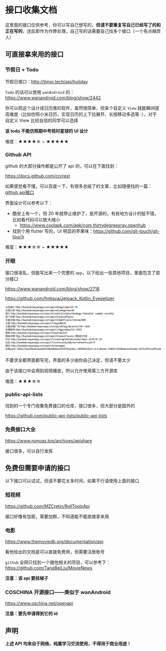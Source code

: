 # 接口收集文档

这里面的接口仅供参考，你可以写自己想写的，**但请不要重复写自己已经写了的和正在写的**，违反即作为作弊处理，自己写的话需要自己找多个接口（一个有点糊弄人）

## 可直接拿来用的接口

### 节假日 + Todo

节假日接口：http://timor.tech/api/holiday

`Todo` 的话可以使用 `wanAndroid` 的：https://www.wanandroid.com/blog/show/2442

你可以把这个设计成日历类的软件，虽然很简单，但来个自定义 `View` 就能瞬间提高难度（比如仿照小米日历，实现日历的上下拉展开、长按移动多选等 :），对于自定义 View 比较自信的同学可以选择

**该 todo 不能仿照期中考核时星球的 UI 设计**

难度：★★★★☆ ~ ★★★★★



### Github API

github 的大部分操作都是公开了 api 的，可以在下面找到：

https://docs.github.com/cn/rest

如果感觉看不懂，可以百度一下，有很多总结了的文章，比如随便找的一篇：[github api接口](https://www.jianshu.com/p/a6779929fad2)

界面设计可以参考以下：

- 酷安上有一个，但 20 年就停止维护了，是开源的，有些地方设计的挺不错，比如看代码可以放大缩小
  - https://www.coolapk.com/apk/com.thirtydegreesray.openhub
- 找到个用 flutter 写的，UI 明显的苹果味：https://github.com/git-touch/git-touch

难度：★★★☆☆ ~ ★★★★★



### 开眼

接口很凌乱，但能写出来一个完整的 `app`，以下给出一些其他项目，里面包含了部分接口

https://www.wanandroid.com/blog/show/2718

https://github.com/fmtjava/Jetpack_Kotlin_Eyepetizer

![](./img/开眼部分接口.png)

不要求全都界面都写完，界面的多少由你自己决定，但请不要太少

由于该接口中会用到视频播放，所以允许使用第三方开源库

难度：★★★☆☆



### public-api-lists

找到的一个专门收集免费接口的仓库，接口很多，但大部分是国外的

https://github.com/public-api-lists/public-api-lists



### 免费接口大全

https://www.nonoas.top/archives/apishare

接口很多，可以自行发挥



## 免费但需要申请的接口

以下接口可以试试，但请不要花太多时间，如果不行请使用上面的接口

### 短视频

https://github.com/MZCretin/RollToolsApi

接口好像有加密，需要加群，不知道能不能直接拿来用



### 电影

https://www.themoviedb.org/documentation/api

看他给出的文档是可以直接免费用，但需要注册账号

`github` 全网只找到一个跟他相关的项目，可以参考下：https://github.com/TangBeiLiu/MovieNews

**注意：该 api 要挂梯子**



### COSCHINA 开源接口——类似于 wanAndroid

https://www.oschina.net/openapi

**注意：要先申请得到它的 id**



## 声明

**上述 API 均来自于网络，纯属学习交流使用，不得用于商业用途！**




